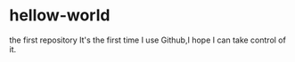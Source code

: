 # hellow-world
the first repository
It's the first time I use Github,I hope I can take control of it.
